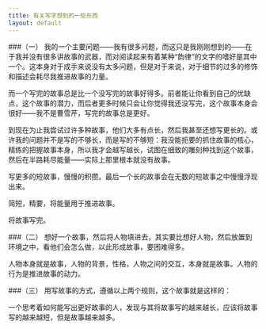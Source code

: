 ```yaml
---
title: 有关写字想到的一些东西
layout: default
---
```


###（一）
我的一个主要问题——我有很多问题，而这只是我刚刚想到的——在于我并没有很多讲故事的武器，而对阅读起来有着某种“韵律”的文字的嗜好是其中一个。这本身对于成手来说没有太多问题，但是对于来说，对于细节的过多的修饰和描述会耗尽我推进故事的力量。

而一个写完的故事总是比一个没写完的故事好得多。前者能让你看到自己的优缺点，这个故事的潜力，而后者更多时候只会让你觉得我还没写完，这个故事本身会很好——我不是曹雪芹，写完的故事总是更好。

到现在为止我尝试过许多种故事，他们大多有点长，然后我甚至还想写更长的。或许我的问题并不是写的不够长，而是写的不够短：我没能扼要的抓住故事的核心，精练的把握故事本身，所以我才会越写越长，试图在细致的雕刻种找到这个故事，然后在半路耗尽能量——实际上那里根本就没有故事。

写更多的短故事，慢慢的积攒。最后一个长的故事会在无数的短故事之中慢慢浮现出来。

简短，精要，将能量用于推进故事。

将故事写完。

###（二）
想好一个故事，然后将人物填进去，其实要比想好人物，然后放置到环境之中，看他们会怎么做，以此形成故事，要困难得多。

人物本身就是故事，人物的背景，性格，人物之间的交互，本身就是故事。人物的行为是推进故事的动力。

###（三）
用写故事的方式，遵循以上两个规则，这个故事就是这样的：

一个思考着如何能写出更好故事的人，发现与其将故事写的越来越长，应该将故事写的越来越短，但是故事越来越多。